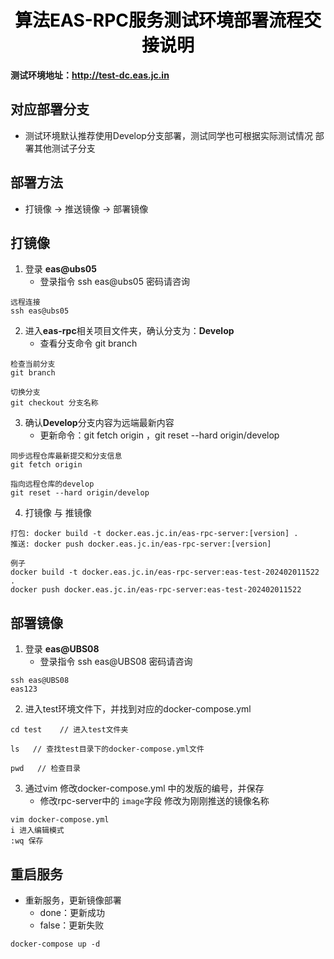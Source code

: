 
<h1 align = "center" style="color: #000000">算法EAS-RPC服务测试环境部署流程交接说明</h1>

**测试环境地址：http://test-dc.eas.jc.in**

## 对应部署分支

- 测试环境默认推荐使用Develop分支部署，测试同学也可根据实际测试情况 部署其他测试子分支  


## 部署方法  

- 打镜像 -> 推送镜像 -> 部署镜像  
  
## 打镜像  

1. 登录 **eas@ubs05**  
	- 登录指令 ssh eas@ubs05 密码请咨询  
```
远程连接
ssh eas@ubs05
```

2. 进入**eas-rpc**相关项目文件夹，确认分支为：**Develop** 
	- 查看分支命令 git branch
```
检查当前分支
git branch

切换分支
git checkout 分支名称
```

3. 确认**Develop**分支内容为远端最新内容  
	- 更新命令：git fetch origin ，git reset --hard origin/develop
```
同步远程仓库最新提交和分支信息
git fetch origin

指向远程仓库的develop
git reset --hard origin/develop
```

4. 打镜像 与 推镜像  
```
打包: docker build -t docker.eas.jc.in/eas-rpc-server:[version] .
推送: docker push docker.eas.jc.in/eas-rpc-server:[version]
	
例子
docker build -t docker.eas.jc.in/eas-rpc-server:eas-test-202402011522 .
docker push docker.eas.jc.in/eas-rpc-server:eas-test-202402011522
```


## 部署镜像  
1. 登录 **eas@UBS08**  
	- 登录指令 ssh eas@UBS08 密码请咨询  
```
ssh eas@UBS08
eas123
```

2. 进入test环境文件下，并找到对应的docker-compose.yml
```
cd test    // 进入test文件夹

ls   // 查找test目录下的docker-compose.yml文件

pwd   // 检查目录
```


3. 通过vim 修改docker-compose.yml 中的发版的编号，并保存  
	- 修改rpc-server中的 `image`字段 修改为刚刚推送的镜像名称  
```
vim docker-compose.yml
i 进入编辑模式
:wq 保存
```

## 重启服务
- 重新服务，更新镜像部署
	- done：更新成功
	- false：更新失败
```
docker-compose up -d
```

